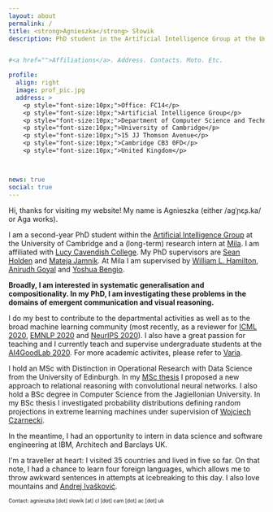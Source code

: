 ```yaml
---
layout: about
permalink: /
title: <strong>Agnieszka</strong> Słowik
description: PhD student in the Artificial Intelligence Group at the University of Cambridge


#<a href="">Affiliations</a>. Address. Contacts. Moto. Etc.

profile:
  align: right
  image: prof_pic.jpg
  address: >
    <p style="font-size:10px;">Office: FC14</p>
    <p style="font-size:10px;">Artificial Intelligence Group</p>
    <p style="font-size:10px;">Department of Computer Science and Technology</p>
    <p style="font-size:10px;">University of Cambridge</p>
    <p style="font-size:10px;">15 JJ Thomson Avenue</p>
    <p style="font-size:10px;">Cambridge CB3 0FD</p>
    <p style="font-size:10px;">United Kingdom</p>



news: true
social: true
---
```


Hi, thanks for visiting my website! My name is Agnieszka (either /aɡˈɲɛʂ.ka/ or Aga works). 

I am a second-year PhD student within the [Artificial Intelligence Group](https://www.cl.cam.ac.uk/research/ai/) at the University of Cambridge and a (long-term) research intern at [Mila](https://mila.quebec). I am affiliated with [Lucy Cavendish College](https://www.lucy-cav.cam.ac.uk). My PhD supervisors are [Sean Holden](https://www.cl.cam.ac.uk/~sbh11/) and [Mateja Jamnik](https://www.cl.cam.ac.uk/~mj201/). At Mila I am supervised by [William L. Hamilton](https://www.cs.mcgill.ca/~wlh/), [Anirudh Goyal](https://anirudh9119.github.io) and [Yoshua Bengio](https://yoshuabengio.org).

**Broadly, I am interested in systematic generalisation and compositionality. In my PhD, I am investigating these problems in the domains of emergent communication and visual reasoning.** 

I do my best to contribute to the departmental activities as well as to the broad machine learning community (most recently, as a reviewer for [ICML 2020](https://icml.cc), [EMNLP 2020](https://2020.emnlp.org/) and [NeurIPS 2020](https://nips.cc/Conferences/2020/)). I also have a great passion for teaching and I currently teach and supervise undergraduate students at the [AI4GoodLab 2020](https://www.ai4goodlab.com/). For more academic activites, please refer to [Varia](https://slowika.github.io/varia/).

I hold an MSc with Distinction in Operational Research with Data Science from the University of Edinburgh. In my [MSc thesis](https://www.dropbox.com/s/gvxaaxrqvkjr2np/thesis.pdf?dl=0) I proposed a new approach to relational reasoning with convolutional neural networks. I also hold a BSc degree in Computer Science from the Jagiellonian University. In my BSc thesis I investigated probability distributions defining random projections in extreme learning machines under supervision of [Wojciech Czarnecki](http://wojciechczarnecki.com).

In the meantime, I had an opportunity to intern in data science and software engineering at IBM, Architech and Barclays UK.

I'm a traveller at heart: I visited 35 countries and lived in five so far. On that note, I had a chance to learn four foreign languages, which allows me to throw awkward sentences in attempts at icebreaking to this day. I also love mountains and [Andrej Ivašković](https://www.cl.cam.ac.uk/~ai294/).

<p style="font-size:10px;"> Contact: agnieszka [dot] slowik [at] cl [dot] cam [dot] ac [dot] uk </p>
